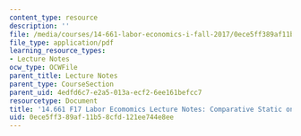 ```yaml
---
content_type: resource
description: ''
file: /media/courses/14-661-labor-economics-i-fall-2017/0ece5ff389af11b58cfd121ee744e8ee_MIT14_661F17_lec_immig.pdf
file_type: application/pdf
learning_resource_types:
- Lecture Notes
ocw_type: OCWFile
parent_title: Lecture Notes
parent_type: CourseSection
parent_uid: 4edfd6c7-e2a5-013a-ecf2-6ee161befcc7
resourcetype: Document
title: '14.661 F17 Labor Ecomomics Lecture Notes: Comparative Static on Immigration'
uid: 0ece5ff3-89af-11b5-8cfd-121ee744e8ee
---
```

